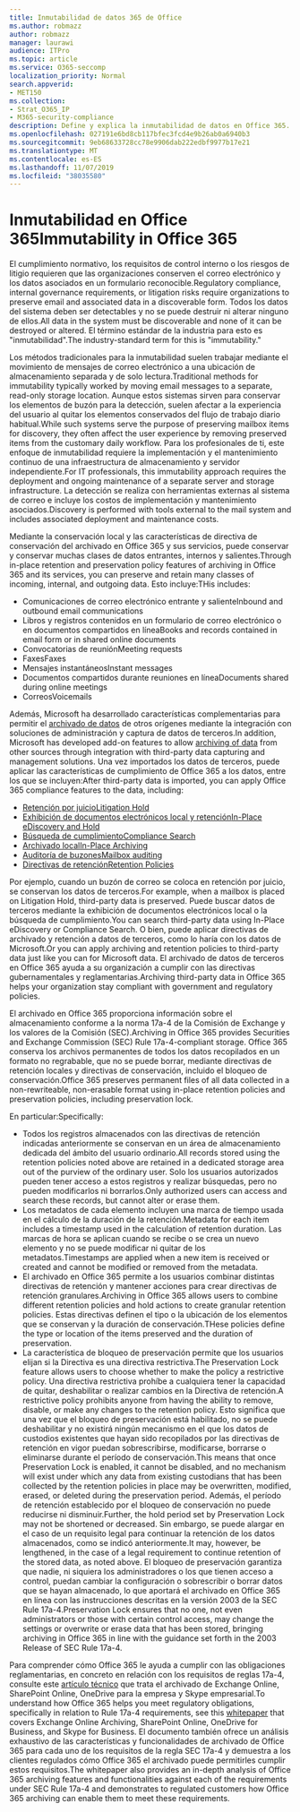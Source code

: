 ```yaml
---
title: Inmutabilidad de datos 365 de Office
ms.author: robmazz
author: robmazz
manager: laurawi
audience: ITPro
ms.topic: article
ms.service: O365-seccomp
localization_priority: Normal
search.appverid:
- MET150
ms.collection:
- Strat_O365_IP
- M365-security-compliance
description: Define y explica la inmutabilidad de datos en Office 365.
ms.openlocfilehash: 027191e6bd8cb117bfec3fcd4e9b26ab0a6940b3
ms.sourcegitcommit: 9eb68633728cc78e9906dab222edbf9977b17e21
ms.translationtype: MT
ms.contentlocale: es-ES
ms.lasthandoff: 11/07/2019
ms.locfileid: "38035580"
---
```

# <a name="immutability-in-office-365"></a><span data-ttu-id="96bb3-103">Inmutabilidad en Office 365</span><span class="sxs-lookup"><span data-stu-id="96bb3-103">Immutability in Office 365</span></span>

<span data-ttu-id="96bb3-104">El cumplimiento normativo, los requisitos de control interno o los riesgos de litigio requieren que las organizaciones conserven el correo electrónico y los datos asociados en un formulario reconocible.</span><span class="sxs-lookup"><span data-stu-id="96bb3-104">Regulatory compliance, internal governance requirements, or litigation risks require organizations to preserve email and associated data in a discoverable form.</span></span> <span data-ttu-id="96bb3-105">Todos los datos del sistema deben ser detectables y no se puede destruir ni alterar ninguno de ellos.</span><span class="sxs-lookup"><span data-stu-id="96bb3-105">All data in the system must be discoverable and none of it can be destroyed or altered.</span></span> <span data-ttu-id="96bb3-106">El término estándar de la industria para esto es "inmutabilidad".</span><span class="sxs-lookup"><span data-stu-id="96bb3-106">The industry-standard term for this is "immutability."</span></span>

<span data-ttu-id="96bb3-107">Los métodos tradicionales para la inmutabilidad suelen trabajar mediante el movimiento de mensajes de correo electrónico a una ubicación de almacenamiento separada y de solo lectura.</span><span class="sxs-lookup"><span data-stu-id="96bb3-107">Traditional methods for immutability typically worked by moving email messages to a separate, read-only storage location.</span></span> <span data-ttu-id="96bb3-108">Aunque estos sistemas sirven para conservar los elementos de buzón para la detección, suelen afectar a la experiencia del usuario al quitar los elementos conservados del flujo de trabajo diario habitual.</span><span class="sxs-lookup"><span data-stu-id="96bb3-108">While such systems serve the purpose of preserving mailbox items for discovery, they often affect the user experience by removing preserved items from the customary daily workflow.</span></span> <span data-ttu-id="96bb3-109">Para los profesionales de ti, este enfoque de inmutabilidad requiere la implementación y el mantenimiento continuo de una infraestructura de almacenamiento y servidor independiente.</span><span class="sxs-lookup"><span data-stu-id="96bb3-109">For IT professionals, this immutability approach requires the deployment and ongoing maintenance of a separate server and storage infrastructure.</span></span> <span data-ttu-id="96bb3-110">La detección se realiza con herramientas externas al sistema de correo e incluye los costos de implementación y mantenimiento asociados.</span><span class="sxs-lookup"><span data-stu-id="96bb3-110">Discovery is performed with tools external to the mail system and includes associated deployment and maintenance costs.</span></span>

<span data-ttu-id="96bb3-111">Mediante la conservación local y las características de directiva de conservación del archivado en Office 365 y sus servicios, puede conservar y conservar muchas clases de datos entrantes, internos y salientes.</span><span class="sxs-lookup"><span data-stu-id="96bb3-111">Through in-place retention and preservation policy features of archiving in Office 365 and its services, you can preserve and retain many classes of incoming, internal, and outgoing data.</span></span> <span data-ttu-id="96bb3-112">Esto incluye:</span><span class="sxs-lookup"><span data-stu-id="96bb3-112">THis includes:</span></span>

- <span data-ttu-id="96bb3-113">Comunicaciones de correo electrónico entrante y saliente</span><span class="sxs-lookup"><span data-stu-id="96bb3-113">Inbound and outbound email communications</span></span>
- <span data-ttu-id="96bb3-114">Libros y registros contenidos en un formulario de correo electrónico o en documentos compartidos en línea</span><span class="sxs-lookup"><span data-stu-id="96bb3-114">Books and records contained in email form or in shared online documents</span></span>
- <span data-ttu-id="96bb3-115">Convocatorias de reunión</span><span class="sxs-lookup"><span data-stu-id="96bb3-115">Meeting requests</span></span>
- <span data-ttu-id="96bb3-116">Faxes</span><span class="sxs-lookup"><span data-stu-id="96bb3-116">Faxes</span></span>
- <span data-ttu-id="96bb3-117">Mensajes instantáneos</span><span class="sxs-lookup"><span data-stu-id="96bb3-117">Instant messages</span></span>
- <span data-ttu-id="96bb3-118">Documentos compartidos durante reuniones en línea</span><span class="sxs-lookup"><span data-stu-id="96bb3-118">Documents shared during online meetings</span></span>
- <span data-ttu-id="96bb3-119">Correos</span><span class="sxs-lookup"><span data-stu-id="96bb3-119">Voicemails</span></span>

<span data-ttu-id="96bb3-120">Además, Microsoft ha desarrollado características complementarias para permitir el [archivado de datos](https://support.office.com/article/Archiving-third-party-data-in-Office-365-0ce338d5-3666-4a18-86ab-c6910ff408cc) de otros orígenes mediante la integración con soluciones de administración y captura de datos de terceros.</span><span class="sxs-lookup"><span data-stu-id="96bb3-120">In addition, Microsoft has developed add-on features to allow [archiving of data](https://support.office.com/article/Archiving-third-party-data-in-Office-365-0ce338d5-3666-4a18-86ab-c6910ff408cc) from other sources through integration with third-party data capturing and management solutions.</span></span> <span data-ttu-id="96bb3-121">Una vez importados los datos de terceros, puede aplicar las características de cumplimiento de Office 365 a los datos, entre los que se incluyen:</span><span class="sxs-lookup"><span data-stu-id="96bb3-121">After third-party data is imported, you can apply Office 365 compliance features to the data, including:</span></span>

- [<span data-ttu-id="96bb3-122">Retención por juicio</span><span class="sxs-lookup"><span data-stu-id="96bb3-122">Litigation Hold</span></span>](https://docs.microsoft.com/microsoft-365/compliance/create-a-litigation-hold)
- [<span data-ttu-id="96bb3-123">Exhibición de documentos electrónicos local y retención</span><span class="sxs-lookup"><span data-stu-id="96bb3-123">In-Place eDiscovery and Hold</span></span>](https://docs.microsoft.com/microsoft-365/compliance/manage-legal-investigations)
- [<span data-ttu-id="96bb3-124">Búsqueda de cumplimiento</span><span class="sxs-lookup"><span data-stu-id="96bb3-124">Compliance Search</span></span>](https://docs.microsoft.com/microsoft-365/compliance/search-for-content)
- [<span data-ttu-id="96bb3-125">Archivado local</span><span class="sxs-lookup"><span data-stu-id="96bb3-125">In-Place Archiving</span></span>](https://docs.microsoft.com/microsoft-365/compliance/enable-archive-mailboxes)
- [<span data-ttu-id="96bb3-126">Auditoría de buzones</span><span class="sxs-lookup"><span data-stu-id="96bb3-126">Mailbox auditing</span></span>](https://docs.microsoft.com/microsoft-365/compliance/enable-mailbox-auditing)
- [<span data-ttu-id="96bb3-127">Directivas de retención</span><span class="sxs-lookup"><span data-stu-id="96bb3-127">Retention Policies</span></span>](https://docs.microsoft.com/microsoft-365/compliance/retention-policies)

<span data-ttu-id="96bb3-128">Por ejemplo, cuando un buzón de correo se coloca en retención por juicio, se conservan los datos de terceros.</span><span class="sxs-lookup"><span data-stu-id="96bb3-128">For example, when a mailbox is placed on Litigation Hold, third-party data is preserved.</span></span> <span data-ttu-id="96bb3-129">Puede buscar datos de terceros mediante la exhibición de documentos electrónicos local o la búsqueda de cumplimiento.</span><span class="sxs-lookup"><span data-stu-id="96bb3-129">You can search third-party data using In-Place eDiscovery or Compliance Search.</span></span> <span data-ttu-id="96bb3-130">O bien, puede aplicar directivas de archivado y retención a datos de terceros, como lo haría con los datos de Microsoft.</span><span class="sxs-lookup"><span data-stu-id="96bb3-130">Or you can apply archiving and retention policies to third-party data just like you can for Microsoft data.</span></span> <span data-ttu-id="96bb3-131">El archivado de datos de terceros en Office 365 ayuda a su organización a cumplir con las directivas gubernamentales y reglamentarias.</span><span class="sxs-lookup"><span data-stu-id="96bb3-131">Archiving third-party data in Office 365 helps your organization stay compliant with government and regulatory policies.</span></span>

<span data-ttu-id="96bb3-132">El archivado en Office 365 proporciona información sobre el almacenamiento conforme a la norma 17a-4 de la Comisión de Exchange y los valores de la Comisión (SEC).</span><span class="sxs-lookup"><span data-stu-id="96bb3-132">Archiving in Office 365 provides Securities and Exchange Commission (SEC) Rule 17a-4-compliant storage.</span></span> <span data-ttu-id="96bb3-133">Office 365 conserva los archivos permanentes de todos los datos recopilados en un formato no regrabable, que no se puede borrar, mediante directivas de retención locales y directivas de conservación, incluido el bloqueo de conservación.</span><span class="sxs-lookup"><span data-stu-id="96bb3-133">Office 365 preserves permanent files of all data collected in a non-rewriteable, non-erasable format using in-place retention policies and preservation policies, including preservation lock.</span></span>

<span data-ttu-id="96bb3-134">En particular:</span><span class="sxs-lookup"><span data-stu-id="96bb3-134">Specifically:</span></span>

- <span data-ttu-id="96bb3-135">Todos los registros almacenados con las directivas de retención indicadas anteriormente se conservan en un área de almacenamiento dedicada del ámbito del usuario ordinario.</span><span class="sxs-lookup"><span data-stu-id="96bb3-135">All records stored using the retention policies noted above are retained in a dedicated storage area out of the purview of the ordinary user.</span></span> <span data-ttu-id="96bb3-136">Solo los usuarios autorizados pueden tener acceso a estos registros y realizar búsquedas, pero no pueden modificarlos ni borrarlos.</span><span class="sxs-lookup"><span data-stu-id="96bb3-136">Only authorized users can access and search these records, but cannot alter or erase them.</span></span>
- <span data-ttu-id="96bb3-137">Los metadatos de cada elemento incluyen una marca de tiempo usada en el cálculo de la duración de la retención.</span><span class="sxs-lookup"><span data-stu-id="96bb3-137">Metadata for each item includes a timestamp used in the calculation of retention duration.</span></span> <span data-ttu-id="96bb3-138">Las marcas de hora se aplican cuando se recibe o se crea un nuevo elemento y no se puede modificar ni quitar de los metadatos.</span><span class="sxs-lookup"><span data-stu-id="96bb3-138">Timestamps are applied when a new item is received or created and cannot be modified or removed from the metadata.</span></span>
- <span data-ttu-id="96bb3-139">El archivado en Office 365 permite a los usuarios combinar distintas directivas de retención y mantener acciones para crear directivas de retención granulares.</span><span class="sxs-lookup"><span data-stu-id="96bb3-139">Archiving in Office 365 allows users to combine different retention policies and hold actions to create granular retention policies.</span></span> <span data-ttu-id="96bb3-140">Estas directivas definen el tipo o la ubicación de los elementos que se conservan y la duración de conservación.</span><span class="sxs-lookup"><span data-stu-id="96bb3-140">THese policies define the type or location of the items preserved and the duration of preservation.</span></span>
- <span data-ttu-id="96bb3-141">La característica de bloqueo de preservación permite que los usuarios elijan si la Directiva es una directiva restrictiva.</span><span class="sxs-lookup"><span data-stu-id="96bb3-141">The Preservation Lock feature allows users to choose whether to make the policy a restrictive policy.</span></span> <span data-ttu-id="96bb3-142">Una directiva restrictiva prohíbe a cualquiera tener la capacidad de quitar, deshabilitar o realizar cambios en la Directiva de retención.</span><span class="sxs-lookup"><span data-stu-id="96bb3-142">A restrictive policy prohibits anyone from having the ability to remove, disable, or make any changes to the retention policy.</span></span> <span data-ttu-id="96bb3-143">Esto significa que una vez que el bloqueo de preservación está habilitado, no se puede deshabilitar y no existirá ningún mecanismo en el que los datos de custodios existentes que hayan sido recopilados por las directivas de retención en vigor puedan sobrescribirse, modificarse, borrarse o eliminarse durante el período de conservación.</span><span class="sxs-lookup"><span data-stu-id="96bb3-143">This means that once Preservation Lock is enabled, it cannot be disabled, and no mechanism will exist under which any data from existing custodians that has been collected by the retention policies in place may be overwritten, modified, erased, or deleted during the preservation period.</span></span> <span data-ttu-id="96bb3-144">Además, el período de retención establecido por el bloqueo de conservación no puede reducirse ni disminuir.</span><span class="sxs-lookup"><span data-stu-id="96bb3-144">Further, the hold period set by Preservation Lock may not be shortened or decreased.</span></span> <span data-ttu-id="96bb3-145">Sin embargo, se puede alargar en el caso de un requisito legal para continuar la retención de los datos almacenados, como se indicó anteriormente.</span><span class="sxs-lookup"><span data-stu-id="96bb3-145">It may, however, be lengthened, in the case of a legal requirement to continue retention of the stored data, as noted above.</span></span> <span data-ttu-id="96bb3-146">El bloqueo de preservación garantiza que nadie, ni siquiera los administradores o los que tienen acceso a control, puedan cambiar la configuración o sobrescribir o borrar datos que se hayan almacenado, lo que aportará el archivado en Office 365 en línea con las instrucciones descritas en la versión 2003 de la SEC Rule 17a-4.</span><span class="sxs-lookup"><span data-stu-id="96bb3-146">Preservation Lock ensures that no one, not even administrators or those with certain control access, may change the settings or overwrite or erase data that has been stored, bringing archiving in Office 365 in line with the guidance set forth in the 2003 Release of SEC Rule 17a-4.</span></span>

<span data-ttu-id="96bb3-147">Para comprender cómo Office 365 le ayuda a cumplir con las obligaciones reglamentarias, en concreto en relación con los requisitos de reglas 17a-4, consulte este [artículo técnico](https://go.microsoft.com/fwlink/?linkid=830440) que trata el archivado de Exchange Online, SharePoint Online, OneDrive para la empresa y Skype empresarial.</span><span class="sxs-lookup"><span data-stu-id="96bb3-147">To understand how Office 365 helps you meet regulatory obligations, specifically in relation to Rule 17a-4 requirements, see this [whitepaper](https://go.microsoft.com/fwlink/?linkid=830440) that covers Exchange Online Archiving, SharePoint Online, OneDrive for Business, and Skype for Business.</span></span> <span data-ttu-id="96bb3-148">El documento también ofrece un análisis exhaustivo de las características y funcionalidades de archivado de Office 365 para cada uno de los requisitos de la regla SEC 17a-4 y demuestra a los clientes regulados cómo Office 365 el archivado puede permitirles cumplir estos requisitos.</span><span class="sxs-lookup"><span data-stu-id="96bb3-148">The whitepaper also provides an in-depth analysis of Office 365 archiving features and functionalities against each of the requirements under SEC Rule 17a-4 and demonstrates to regulated customers how Office 365 archiving can enable them to meet these requirements.</span></span>